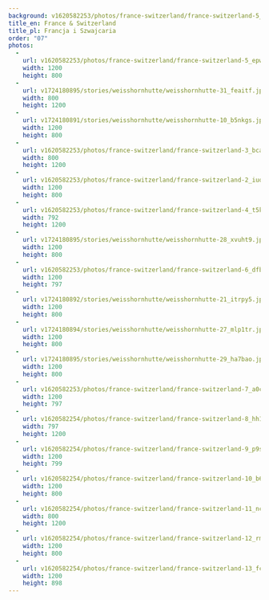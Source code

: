 ```yaml
---
background: v1620582253/photos/france-switzerland/france-switzerland-5_epwohr.jpg
title_en: France & Switzerland
title_pl: Francja i Szwajcaria
order: "07"
photos:
  -
    url: v1620582253/photos/france-switzerland/france-switzerland-5_epwohr.jpg
    width: 1200
    height: 800
  -
    url: v1724180895/stories/weisshornhutte/weisshornhutte-31_feaitf.jpg
    width: 800
    height: 1200
  -
    url: v1724180891/stories/weisshornhutte/weisshornhutte-10_b5nkgs.jpg
    width: 1200
    height: 800
  -
    url: v1620582253/photos/france-switzerland/france-switzerland-3_bcanub.jpg
    width: 800
    height: 1200
  -
    url: v1620582253/photos/france-switzerland/france-switzerland-2_iuq7xd.jpg
    width: 1200
    height: 800
  -
    url: v1620582253/photos/france-switzerland/france-switzerland-4_t5kjlv.jpg
    width: 792
    height: 1200
  -
    url: v1724180895/stories/weisshornhutte/weisshornhutte-28_xvuht9.jpg
    width: 1200
    height: 800
  -
    url: v1620582253/photos/france-switzerland/france-switzerland-6_dfbjzh.jpg
    width: 1200
    height: 797
  -
    url: v1724180892/stories/weisshornhutte/weisshornhutte-21_itrpy5.jpg
    width: 1200
    height: 800
  -
    url: v1724180894/stories/weisshornhutte/weisshornhutte-27_mlp1tr.jpg
    width: 1200
    height: 800
  -
    url: v1724180895/stories/weisshornhutte/weisshornhutte-29_ha7bao.jpg
    width: 1200
    height: 800
  -
    url: v1620582253/photos/france-switzerland/france-switzerland-7_a0crbu.jpg
    width: 1200
    height: 797
  -
    url: v1620582254/photos/france-switzerland/france-switzerland-8_hh1rzx.jpg
    width: 797
    height: 1200
  -
    url: v1620582254/photos/france-switzerland/france-switzerland-9_p9sjfx.jpg
    width: 1200
    height: 799
  -
    url: v1620582254/photos/france-switzerland/france-switzerland-10_b6a8rj.jpg
    width: 1200
    height: 800
  -
    url: v1620582254/photos/france-switzerland/france-switzerland-11_ncqvjp.jpg
    width: 800
    height: 1200
  -
    url: v1620582254/photos/france-switzerland/france-switzerland-12_rmgfpo.jpg
    width: 1200
    height: 800
  -
    url: v1620582254/photos/france-switzerland/france-switzerland-13_fc2a0j.jpg
    width: 1200
    height: 898
---
```

